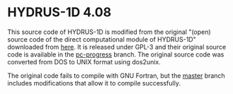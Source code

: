 # HYDRUS-1D 4.08

This source code of HYDRUS-1D is modified from the original "(open) source code of the direct computational module of HYDRUS-1D" downloaded from [here](https://www.pc-progress.com/en/Default.aspx?H1D-description#k8). It is released under GPL-3 and their original source code is available in the [pc-progress](https://github.com/clawrim/hydrus-1d/tree/pc-progress) branch. The original source code was converted from DOS to UNIX format using dos2unix.

The original code fails to compile with GNU Fortran, but the [master](https://github.com/clawrim/hydrus-1d) branch includes modifications that allow it to compile successfully.
